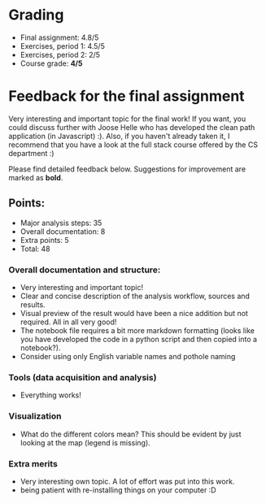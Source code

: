 # Grading 

- Final assignment: 4.8/5
- Exercises, period 1: 4.5/5
- Exercises, period 2: 2/5
- Course grade: **4/5**

# Feedback for the final assignment

Very interesting and important topic for the final work!  If you want, you could discuss further with Joose Helle who has developed the clean path application (in Javascript) :). Also, if you haven't already taken it, I recommend that you have a look at the full stack course offered by the CS department :)

Please find detailed feedback below. Suggestions for improvement are marked as **bold**.

## Points:
- Major analysis steps: 35
- Overall documentation: 8
- Extra points: 5
- Total: 48

### Overall documentation and structure: 

- Very interesting and important topic!
- Clear and concise description of the analysis workflow, sources and results. 
- Visual preview of the result would have been a nice addition but not required. All in all very good! 
- The notebook file requires a bit more markdown formatting (looks like you have developed the code in a python script and then copied into a notebook?). 
- Consider using only English variable names and pothole naming 

### Tools (data acquisition and analysis) 

- Everything works!


### Visualization 
- What do the different colors mean? This should be evident by just looking at the map (legend is missing).

### Extra merits
- Very interesting own topic. A lot of effort was put into this work.
- being patient with re-installing things on your computer :D



